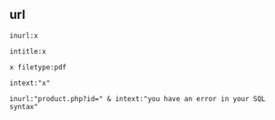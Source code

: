 ## url
```
inurl:x
```

```
intitle:x
```

```
x filetype:pdf
```

```
intext:"x"
```

```
inurl:"product.php?id=" & intext:"you have an error in your SQL syntax"
```
